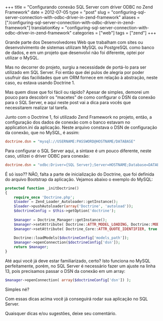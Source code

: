 +++
title = "Configurando conexão SQL Server com driver ODBC no Zend Framework"
date = 2012-07-05
type = "post"
slug = "configuring-sql-server-connection-with-odbc-driver-in-zend-framework"
aliases = ["/configuring-sql-server-connection-with-odbc-driver-in-zend-framework"]
translationKey = "configuring-sql-server-connection-with-odbc-driver-in-zend-framework"
categories = ["web"]
tags = ["zend"]
+++

Grande parte dos Desenvolvedores Web que trabalham com sites ou desenvolvimento de sistemas utilizam MySQL ou PostgreSQL como banco de dados, e em um projeto que desenvolvi não foi diferente, optei por utilizar o MySQL.

Mas no decorrer do projeto, surgiu a necessidade de portá-lo para ser utilizado em SQL Server. Foi então que dei pulos de alegria por poder usufruir das facilidades que um ORM fornece em relação à abstração, neste caso, eu estava usando Doctrine 1.

Mas quem disse que foi fácil ou rápido? Apesar de simples, demorei um pouco para descobrir os “macetes” de como configurar o DSN da conexão para o SQL Server, e aqui neste post vai a dica para vocês que necessitarem realizar tal tarefa.

Junto com o Doctrine 1, foi utilizado Zend Framework no projeto, então, a configuração dos dados de conexão com o banco estavam no application.ini da aplicação. Neste arquivo constava o DSN de configuração da conexão, que no MySQL, é assim:

```ini
doctrine.dsn = "mysql://USERNAME:PASSWORD@HOSTNAME/DATABASE"
```

Para configurar o SQL Server aqui, a sintaxe é um pouco diferente, neste caso, utilizei o driver ODBC para conexão:

```ini
doctrine.dsn = "odbc:Driver={SQL Server};Server=HOSTNAME;Database=DATABASE;Uid=USERNAME;Pwd=PASSWORD"
```

É só isso?? NÃO, falta a parte de inicialização do Doctrine, que foi definida do arquivo Bootstrap da aplicação. Vejamos abaixo o exemplo do MySQL:

```php
protected function _initDoctrine()
{
    require_once 'Doctrine.php';
    $loader = Zend_Loader_Autoloader::getInstance();
    $loader->pushAutoloader(array('Doctrine', 'autoload'));
    $doctrineConfig = $this->getOption('doctrine');
 
    $manager = Doctrine_Manager::getInstance();
    $manager->setAttribute( Doctrine::ATTR_MODEL_LOADING, Doctrine::MODEL_LOADING_CONSERVATIVE);
    $manager->setAttribute( Doctrine_Core::ATTR_QUOTE_IDENTIFIER, true );
                 
    Doctrine::loadModels($doctrineConfig['models_path']);
    $manager->openConnection($doctrineConfig['dsn']);
    return $manager;
}
```

Até aqui você já deve estar familiarizado, certo? Isto funciona no MySQL perfeitamente, porém, no SQL Server é necessário fazer um ajuste na linha 13, pois precisamos passar o DSN da conexão em um array:

```php
$manager->openConnection( array($doctrineConfig['dsn']) );
```

Simples né?

Com essas dicas acima você já conseguirá rodar sua aplicação no SQL Server.

Quaisquer dicas e/ou sugestões, deixe seu comentário.